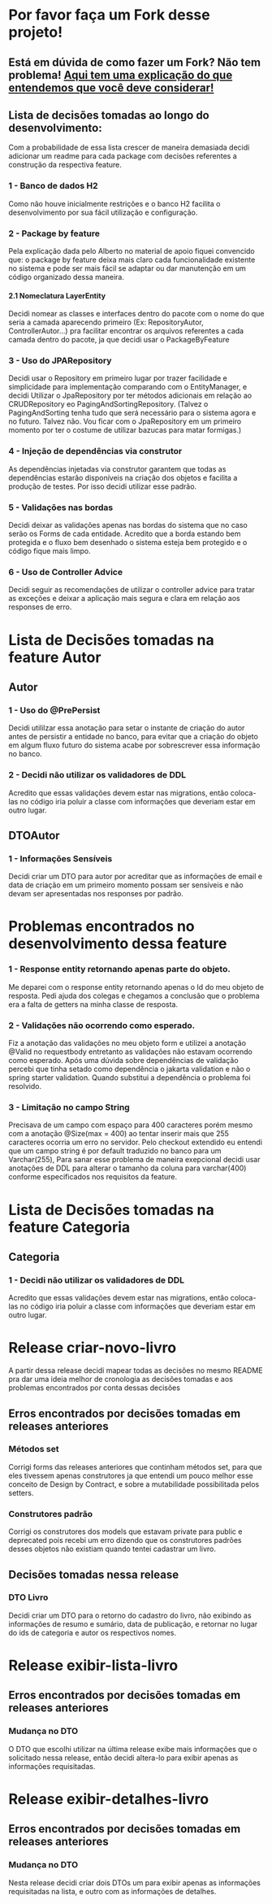 # Por favor faça um Fork desse projeto!

## Está em dúvida de como fazer um Fork? Não tem problema! [Aqui tem uma explicação do que entendemos que você deve considerar!](https://docs.github.com/en/github/getting-started-with-github/fork-a-repo)

## Lista de decisões tomadas ao longo do desenvolvimento:

Com a probabilidade de essa lista crescer de  maneira demasiada decidi adicionar um readme para cada package com decisões referentes a construção da respectiva feature.

### 1 - Banco de dados H2

Como não houve inicialmente restrições e o banco H2 facilita o desenvolvimento por sua fácil utilização e configuração.

### 2 - Package by feature

Pela explicação dada pelo Alberto no material de apoio fiquei convencido que: o package by feature deixa mais claro cada funcionalidade existente no sistema e pode ser mais fácil se adaptar ou dar manutenção em um código organizado dessa maneira.

#### 2.1 Nomeclatura LayerEntity

Decidi nomear as classes e interfaces dentro do pacote com o nome do que seria a camada aparecendo primeiro (Ex: RepositoryAutor, ControllerAutor...) pra facilitar encontrar os arquivos referentes a cada camada dentro do pacote, ja que decidi usar o PackageByFeature

### 3 - Uso do JPARepository

Decidi usar o Repository em primeiro lugar por trazer facilidade e simplicidade para implementação comparando com o EntityManager, e decidi Utilizar o JpaRepository por ter métodos adicionais em relação ao CRUDRepository eo PagingAndSortingRepository. (Talvez o PagingAndSorting tenha tudo que será necessário para o sistema agora e no futuro. Talvez não. Vou ficar com o JpaRepository em um primeiro momento por ter o costume de utilizar bazucas para matar formigas.)

### 4 - Injeção de dependências via construtor

As dependências injetadas via construtor garantem que todas as dependências estarão disponíveis na criação dos objetos e facilita a produção de testes. Por isso decidi utilizar esse padrão. 

### 5 - Validações nas bordas

Decidi deixar as validações apenas nas bordas do sistema que no caso serão os Forms de cada entidade. Acredito que a borda estando bem protegida e o fluxo bem desenhado o sistema esteja bem protegido e o código fique mais limpo. 

### 6 - Uso de Controller Advice

Decidi seguir as recomendações de utilizar o controller advice para tratar as exceções e deixar a aplicação mais segura e clara em relação aos responses de erro. 



# Lista de Decisões tomadas na feature Autor

## Autor

### 1 - Uso do @PrePersist

Decidi utililzar essa anotação para setar o instante de criação do autor antes de persistir a entidade no banco, para evitar que a criação do objeto em algum fluxo futuro do sistema acabe por sobrescrever essa informação no banco.

### 2 - Decidi não utilizar os validadores de DDL

Acredito que essas validações devem estar nas migrations, então coloca-las no código iria poluir a classe com informações que deveriam estar em outro lugar.

## DTOAutor

### 1 - Informações Sensíveis
Decidi criar um DTO para autor por acreditar que as informações de email e data de criação em um primeiro momento possam ser sensíveis e não devam ser apresentadas nos responses por padrão.

# Problemas encontrados no desenvolvimento dessa feature

### 1 - Response entity retornando apenas parte do objeto.

Me deparei com o response entity retornando apenas o Id do meu objeto de resposta.
Pedi ajuda dos colegas e chegamos a conclusão que o problema era a falta de getters na minha classe de resposta.

### 2 - Validações não ocorrendo como esperado.

Fiz a anotação das validações no meu objeto form e utilizei a anotação @Valid no requestbody entretanto as validações não estavam ocorrendo como esperado.
Após uma dúvida sobre dependências de validação percebi que tinha setado como dependência o jakarta validation e não o spring starter validation. Quando substitui a dependência o problema foi resolvido.

### 3 - Limitação no campo String

Precisava de um campo com espaço para 400 caracteres porém mesmo com a anotação @Size(max = 400) ao tentar inserir mais que 255 caracteres ocorria um erro no servidor.
Pelo checkout extendido eu entendi que um campo string é por default traduzido no banco para um Varchar(255), Para sanar esse problema de maneira exepcional decidi usar anotações de DDL para alterar o tamanho da coluna para varchar(400) conforme especificados nos requisitos da feature.

# Lista de Decisões tomadas na feature Categoria

## Categoria

### 1 - Decidi não utilizar os validadores de DDL

Acredito que essas validações devem estar nas migrations, então coloca-las no código iria poluir a classe com informações que deveriam estar em outro lugar.


# Release criar-novo-livro
A partir dessa release decidi mapear todas as decisões no mesmo README pra dar uma ideia melhor de cronologia as decisões tomadas e aos problemas encontrados por conta dessas decisões

## Erros encontrados por decisões tomadas em releases anteriores

### Métodos set
Corrigi forms das releases anteriores que continham métodos set, para que eles tivessem apenas construtores ja que entendi um pouco melhor esse conceito de Design by Contract, e sobre a mutabilidade possibilitada pelos setters.

### Construtores padrão
Corrigi os construtores dos models que estavam private para public e deprecated pois recebi um erro dizendo que os construtores padrões desses objetos não existiam quando tentei cadastrar um livro.

## Decisões tomadas nessa release

### DTO Livro
Decidi criar um DTO para o retorno do cadastro do livro, não exibindo as informações de resumo e sumário, data de publicação, e retornar no lugar do ids de categoria e autor os respectivos nomes.

# Release exibir-lista-livro

## Erros encontrados por decisões tomadas em releases anteriores

### Mudança no DTO

O DTO que escolhi utilizar na última release exibe mais informações que o solicitado nessa release, então decidi altera-lo para exibir apenas as informações requisitadas.

# Release exibir-detalhes-livro

## Erros encontrados por decisões tomadas em releases anteriores

### Mudança no DTO

Nesta release decidi criar dois DTOs um para exibir apenas as informações requisitadas na lista, e outro com as informações de detalhes.



